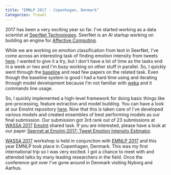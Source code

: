 ```yaml
---
title: "EMNLP 2017 - Copenhagen, Denmark"
Categories: Travel
---
```


2017 has been a very exciting year so far. 
I've started working as a data scientist at [SeerNet Technologies](deepaffects.com). 
SeerNet is an AI startup working on building an engine 
for [Affective Computing](https://en.wikipedia.org/wiki/Affective_computing).

While we are working on emotion classification from text in SeerNet, 
I've come across an interesting task of finding emotion intensity 
from tweets [here](http://saifmohammad.com/WebPages/EmotionIntensity-SharedTask.html).
I wanted to give it a try, but I don't have a lot of time as the tasks end in a week or two and
I'm busy working on other stuff in parallel. So, I quickly went through the
[baseline](https://github.com/felipebravom/EmoInt) and read few papers on the related task. 
Even though the baseline system is good I had a hard time using and iterating through model development because
I'm not familiar with [weka](http://www.cs.waikato.ac.nz/ml/weka/) and it commands line usage.
 
So, I quickly implemented a high-level framework for doing basic things like pre-processing, 
feature extraction and model building. 
You can have a look at our EmoInt repository [here](https://github.com/SEERNET/EmoInt).
Now that this is taken care of I've developed various models and created ensembles of best performing models as our final submission. Our submission got 3rd rank out of 23 submissions
at [WASSA 2017](http://optima.jrc.it/wassa2017/) 
[EmoInt](http://saifmohammad.com/WebPages/EmotionIntensity-SharedTask.html) shared task. If you are interested,
 please have a look at our paper
[Seernet at EmoInt-2017: Tweet Emotion Intensity Estimator](http://aclweb.org/anthology/W17-5228).
 
[WASSA 2017](http://optima.jrc.it/wassa2017/) workshop is held in conjunction with [EMNLP 2017](http://emnlp2017.net/) 
and this year EMNLP took place in Copenhagen, Denmark. This was my first international trip so I was very excited. 
I got a chance to meet with and attended talks by many leading researchers in the field. 
Once the conference got over I've gone around in Denmark visiting Nyborg and Aarhus.

